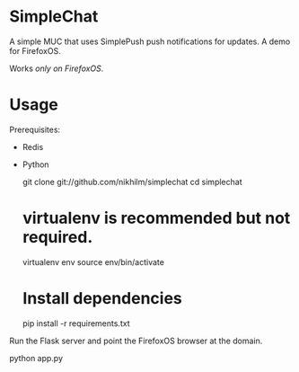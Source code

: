 # SimpleChat

A simple MUC that uses SimplePush push notifications for updates. A demo for
FirefoxOS.

Works *only on FirefoxOS*.

# Usage

Prerequisites:

* Redis
* Python

  git clone git://github.com/nikhilm/simplechat
  cd simplechat
  # virtualenv is recommended but not required.
  virtualenv env
  source env/bin/activate
  # Install dependencies
  pip install -r requirements.txt

Run the Flask server and point the FirefoxOS browser at the domain.

  python app.py

